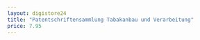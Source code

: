 ```yaml
---
layout: digistore24
title: "Patentschriftensammlung Tabakanbau und Verarbeitung"
price: 7.95
---
```

